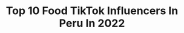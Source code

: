 ---
title: Top 10 Food TikTok Influencers In Peru In 2022
description: >-
  Find top food TikTok influencers in Peru in 2022. Most popular hashtags: #parati #peru #fyp #trend.
platform: TikTok
hits: 23
text_top: Discover the top-rated TikTok influencers on inBeat.
text_bottom: Our platform has 23 TikTok influencers like this in Peru for you to contact.
profiles:
  - username: "elfoodieloo"
    fullname: >-
      FOODIELOO
    bio: >-
      COCINO Y TE RECOMIENDO RESTAURANTES EN 🇵🇪! Instagram 📸 : @elfoodielo
    location: "Peru"
    followers: 47500
    engagement: 355
    commentsToLikes: 0.014484
    id: ckafu2b0f8chr0i78gz21kv1p
    verified: false
    hashtags: "#fyp, #foodieperu, #foodies, #pork"
  - username: "lacuchara_recetas"
    fullname: >-
      Jean albarracin
    bio: >-
      Recetas al estilo La Cuchara 🥄🇵🇪 IG: @lacuchara_recetas 👍🏼 #quedateencasa
    location: "Peru"
    followers: 20900
    engagement: 666
    commentsToLikes: 0.029830
    id: ckacaxokzh99c0i78w97qac7h
    verified: false
    hashtags: "#tiktok, #cocina, #recetas, #food"
  - username: "cuantocuesta.pe"
    fullname: >-
      Sophia Ponce
    bio: >-
      Periodista - Giornalista 🇵🇪 🇮🇹 🎙 Spotify : Aprende castellano con cultura
    location: "Peru"
    followers: 5544
    engagement: 452
    commentsToLikes: 0.023385
    id: ckcdrvzyid2g20j23igx0gz7d
    verified: false
    hashtags: "#foodieperu, #aprendeespa, #yomequedoencasa, #tiktok"
  - username: "oddy.art"
    fullname: >-
      🍜𝐀𝐧𝐝𝐫𝐞𝐚🌱
    bio: >-
      Stop hating 📺𝐒𝐓/𝐓𝐔𝐀/𝐇𝐏/𝐅𝐋𝐀𝐒𝐇🎡 𝐚𝐫𝐫𝐨𝐰𝐯𝐞𝐫𝐬𝐞
    location: "Peru"
    followers: 120700
    engagement: 2226
    commentsToLikes: 0.028363
    id: ckdc6mxyehgn80j23z6q5i7jq
    verified: false
    hashtags: "#foryourpage, #satisfying, #slime, #girls"
  - username: "anggelo_raicovi"
    fullname: >-
      anggelo_raicovi
    bio: >-
      IG: @anggelo_raicovi
    location: "Peru"
    followers: 82200
    engagement: 870
    commentsToLikes: 0.040499
    id: ckbqulj8lezfw0j23zri83f0r
    verified: false
    hashtags: "#peru, #cuerpofitness, #comidatiktok, #subirdepeso"
  - username: "tolyangasilin"
    fullname: >-
      tolyangasilin
    bio: >-
      Instagram: tolyan_gasilin On stay in Lima-Peru.
    location: "Peru"
    followers: 2757
    engagement: 1150
    commentsToLikes: 0.036694
    id: ck9e3tu7el37k0j78l208gye8
    verified: false
    hashtags: "#model, #peru, #like, #skate"
  - username: "unaufhaltsameslachen"
    fullname: >-
      Dumusstesnichtwi
    bio: >-
      Du musst es nicht wissen
    location: "Peru"
    followers: 12500
    engagement: 1838
    commentsToLikes: 0.015803
    id: ckbksmb6oni4y0j23perk0n35
    verified: false
    hashtags: "#bear, #ballet, #royalballet, #london"
  - username: "johananana"
    fullname: >-
      Johanna De La Cruz 
    bio: >-
      ✨18 años✨ 📍Lima, Peru📍 🔔Click the bell 🔔 📸 ig: johanaadelacruz📸
    location: "Peru"
    followers: 1300000
    engagement: 1529
    commentsToLikes: 0.009212
    id: ckal76tate0ce0i78lzfy8siv
    verified: true
    hashtags: "#trend, #comedia, #fyp, #parati"
  - username: "malusalcedo6"
    fullname: >-
      Malu Salcedo
    bio: >-
      CEO del anyways #opa💛 🇵🇪 Perú 🇵🇪
    location: "Peru"
    followers: 351400
    engagement: 1893
    commentsToLikes: 0.015903
    id: ckaihu98j7kob0i78lviwuhhp
    verified: false
    hashtags: "#storytime, #peru, #viral, #halloween"
  - username: "momasoslatinos"
    fullname: >-
      MomasosLatinos
    bio: >-
      Tratando de mejorar TikTok con buenos memes (Molestamos a todos por igual) 🚫😡.
    location: "Peru"
    followers: 30400
    engagement: 1407
    commentsToLikes: 0.040203
    id: ckai3fd3zjn8e0i78mrtiaitz
    verified: false
    hashtags: "#trending, #dance, #xyzcba, #pets"
---